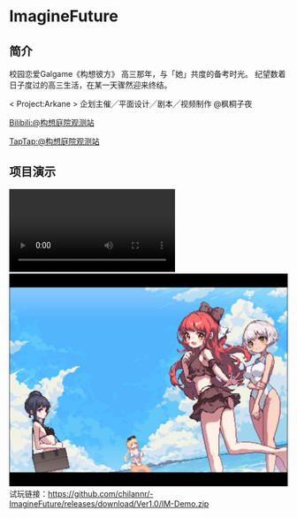 # ImagineFuture
## 简介
校园恋爱Galgame《构想彼方》
高三那年，与「她」共度的备考时光。
纪望数着日子度过的高三生活，在某一天骤然迎来终结。


< Project:Arkane >
企划主催╱平面设计╱剧本╱视频制作 @枫桐子夜

[Bilibili:@构想庭院观测站](https://space.bilibili.com/386003428/ "@构想庭院观测站")

[TapTap:@构想庭院观测站](https://m.taptap.cn/app/%E6%9E%84%E6%83%B3%E5%BD%BC%E6%96%B9-241670?share_id=17f23c60a9c2&utm_medium=share&utm_source=copylink/ "@构想庭院观测站")


## 项目演示
![image_0](Images/image_0.mp4)
![image_1](Images/image_1.png)
试玩链接：https://github.com/chilannr/-ImagineFuture/releases/download/Ver1.0/IM-Demo.zip

